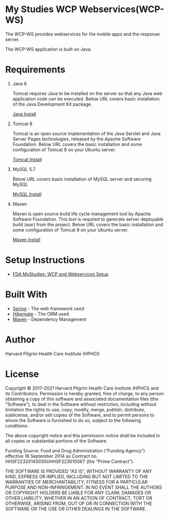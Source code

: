 # My Studies WCP Webservices(WCP-WS)
The WCP-WS provides  webservices for the mobile apps and the response server.

The WCP-WS application is built on Java.

# Requirements

1. Java 8

    Tomcat requires Java to be installed on the server so that any Java web application code can be executed. Below URL covers basic installation of the Java Development Kit package.
        
    [Java Install](https://www.digitalocean.com/community/tutorials/how-to-install-apache-tomcat-8-on-ubuntu-16-04#step-1-install-java)

2. Tomcat 8

    Tomcat is an open source implementation of the Java Servlet and Java Server Pages technologies, released by the Apache Software Foundation. Below URL covers the basic installation and some configuration of Tomcat 8 on your Ubuntu server.
    
    [Tomcat Install](https://www.digitalocean.com/community/tutorials/how-to-install-apache-tomcat-8-on-ubuntu-16-04#step-3-install-tomcat)

3. MySQL 5.7

    Below URL covers basic installation of MySQL server and securing MySQL
    
    [MySQL Install](https://www.digitalocean.com/community/tutorials/how-to-install-linux-apache-mysql-php-lamp-stack-on-ubuntu-16-04#step-2-install-mysql)
4. Maven 

    Maven is open source build life cycle management tool by Apache Software Foundation. This tool is required to generate server deployable build (war) from the project. Below URL covers the basic installation and some configuration of Tomcat 8 on your Ubuntu server.
    
    [Maven Install](https://maven.apache.org/index.html)
	
# Setup Instructions	

- [FDA MyStudies: WCP and Webservices Setup](https://www.labkey.org/FDAMyStudiesHelp/wiki-page.view?name=setupInstructions#wcp)

# Built With

* [Spring](http://spring.io/) - The web framework used
* [Hibernate](http://hibernate.org/) - The ORM used.
* [Maven](https://maven.apache.org/) - Dependency Management

# Author

Harvard Pilgrim Health Care Institute (HPHCI)

# License

Copyright © 2017-2021 Harvard Pilgrim Health Care Institute (HPHCI) and its Contributors.
Permission is hereby granted, free of charge, to any person obtaining a copy of this software and
associated documentation files (the "Software"), to deal in the Software without restriction, including
without limitation the rights to use, copy, modify, merge, publish, distribute, sublicense, and/or sell copies of the Software, and to permit persons to whom the Software is furnished to do so, subject to the following conditions:

The above copyright notice and this permission notice shall be included in all copies or substantial
portions of the Software.

Funding Source: Food and Drug Administration (“Funding Agency”) effective 18 September 2014 as Contract no. HHSF22320140030I/HHSF22301006T (the “Prime Contract”).

THE SOFTWARE IS PROVIDED "AS IS", WITHOUT WARRANTY OF ANY KIND, EXPRESS OR
IMPLIED, INCLUDING BUT NOT LIMITED TO THE WARRANTIES OF MERCHANTABILITY,
FITNESS FOR A PARTICULAR PURPOSE AND NON-INFRINGEMENT. IN NO EVENT SHALL
THE AUTHORS OR COPYRIGHT HOLDERS BE LIABLE FOR ANY CLAIM, DAMAGES OR
OTHER LIABILITY, WHETHER IN AN ACTION OF CONTRACT, TORT OR OTHERWISE,
ARISING FROM, OUT OF OR IN CONNECTION WITH THE SOFTWARE OR THE USE OR
OTHER DEALINGS IN THE SOFTWARE.

